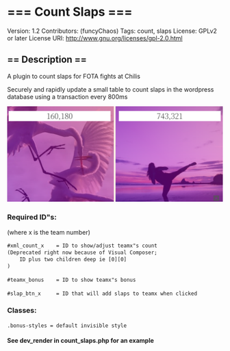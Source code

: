 # === Count Slaps ===
Version:			1.2
Contributors: (funcyChaos)
Tags: 				count, slaps
License: 			GPLv2 or later
License URI: 	http://www.gnu.org/licenses/gpl-2.0.html

## == Description ==

A plugin to count slaps for FOTA fights at Chilis

Securely and rapidly update a small table to count slaps in the wordpress database using a transaction every 800ms

<img src="./slap-fight.png" alt="latest counter">

### Required ID"s:
(where x is the team number)

```
#xml_count_x 	= ID to show/adjust teamx"s count
(Deprecated right now because of Visual Composer;
	ID plus two children deep ie [0][0]
)

#teamx_bonus 	= ID to show teamx"s bonus

#slap_btn_x 	= ID that will add slaps to teamx when clicked
```

### Classes:

```
.bonus-styles = default invisible style
```

#### See dev_render in count_slaps.php for an example
